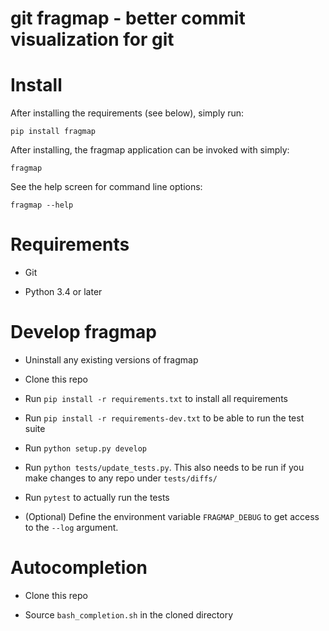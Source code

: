 # git fragmap - better commit visualization for git

# Install
After installing the requirements (see below), simply run:

    pip install fragmap
    
After installing, the fragmap application can be invoked with simply:

    fragmap
    
See the help screen for command line options:

    fragmap --help

# Requirements

- Git

- Python 3.4 or later

# Develop fragmap

- Uninstall any existing versions of fragmap

- Clone this repo

- Run `pip install -r requirements.txt` to install all requirements

- Run `pip install -r requirements-dev.txt` to be able to run the test suite

- Run `python setup.py develop`

- Run `python tests/update_tests.py`. This also needs to be run if you make changes to any repo under `tests/diffs/`

- Run `pytest` to actually run the tests

- (Optional) Define the environment variable `FRAGMAP_DEBUG` to get access to the `--log` argument.

# Autocompletion

- Clone this repo

- Source `bash_completion.sh` in the cloned directory

